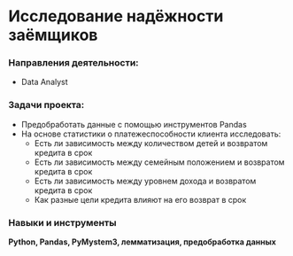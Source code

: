# Исследование надёжности заёмщиков
### Направления деятельности:
- Data Analyst
### Задачи проекта:
- Предобработать данные с помощью инструментов Pandas
- На основе статистики о платежеспособности клиента исследовать:
  * Есть ли зависимость между количеством детей и возвратом кредита в срок
  * Есть ли зависимость между семейным положением и возвратом кредита в срок
  * Есть ли зависимость между уровнем дохода и возвратом кредита в срок
  * Как разные цели кредита влияют на его возврат в срок
### Навыки и инструменты
**Python, Pandas, PyMystem3, лемматизация, предобработка данных**
